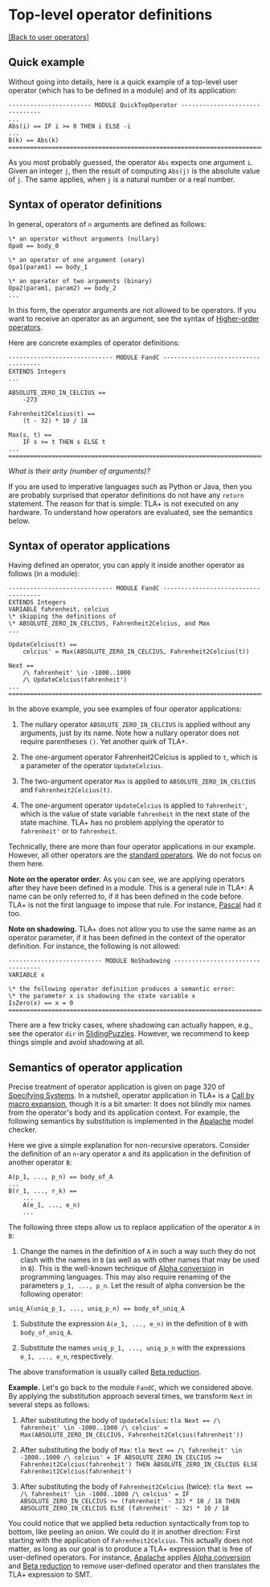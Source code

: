 # Top-level operator definitions

[[Back to user operators]](./user-operators.md)

## Quick example

Without going into details, here is a quick example of a top-level user
operator (which has to be defined in a module) and of its application:

```tla
----------------------- MODULE QuickTopOperator -------------------------------
...
Abs(i) == IF i >= 0 THEN i ELSE -i
...
B(k) == Abs(k)
===============================================================================
```

As you most probably guessed, the operator `Abs` expects one argument `i`.
Given an integer `j`, then the result of computing `Abs(j)` is the absolute
value of `j`. The same applies, when `j` is a natural number or a real number.

## Syntax of operator definitions

In general, operators of `n` arguments are
defined as follows:

```tla
\* an operator without arguments (nullary)
Opa0 == body_0

\* an operator of one argument (unary)
Opa1(param1) == body_1

\* an operator of two arguments (binary)
Opa2(param1, param2) == body_2
...
```

In this form, the operator arguments are not allowed to be operators. If you want
to receive an operator as an argument, see the syntax of [Higher-order operators].

Here are concrete examples of operator definitions:

```tla
----------------------------- MODULE FandC ------------------------------------
EXTENDS Integers
...

ABSOLUTE_ZERO_IN_CELCIUS ==
    -273

Fahrenheit2Celcius(t) ==
    (t - 32) * 10 / 18

Max(s, t) ==
    IF s >= t THEN s ELSE t
...
===============================================================================
```

*What is their arity (number of arguments)?*

If you are used to imperative languages such as Python or Java, then you are
probably surprised that operator definitions do not have any `return`
statement. The reason for that is simple: TLA+ is not executed on any hardware.
To understand how operators are evaluated, see the semantics below.

## Syntax of operator applications

Having defined an operator, you can apply it inside another operator as follows
(in a module):

```tla
----------------------------- MODULE FandC ------------------------------------
EXTENDS Integers
VARIABLE fahrenheit, celcius
\* skipping the definitions of
\* ABSOLUTE_ZERO_IN_CELCIUS, Fahrenheit2Celcius, and Max
...

UpdateCelcius(t) ==
    celcius' = Max(ABSOLUTE_ZERO_IN_CELCIUS, Fahrenheit2Celcius(t))

Next ==
    /\ fahrenheit' \in -1000..1000
    /\ UpdateCelcius(fahrenheit')
...    
===============================================================================
```

In the above example, you see examples of four operator applications:

  1. The nullary operator `ABSOLUTE_ZERO_IN_CELCIUS` is applied without any
  arguments, just by its name. Note how a nullary operator does not require
  parentheses `()`. Yet another quirk of TLA+.

  2. The one-argument operator Fahrenheit2Celcius is applied to `t`,
  which is a parameter of the operator `UpdateCelcius`.

  3. The two-argument operator `Max` is applied to `ABSOLUTE_ZERO_IN_CELCIUS`
  and `Fahrenheit2Celcius(t)`.

  4. The one-argument operator `UpdateCelcius` is applied to `fahrenheit'`,
  which is the value of state variable `fahrenheit` in the next state of the
  state machine. TLA+ has no problem applying the operator to `fahrenheit'` or
  to `fahrenheit`.

Technically, there are more than four operator applications in our example.
However, all other operators are the [standard
operators](./standard-operators.md). We do not focus on them here.

**Note on the operator order.** As you can see, we are applying operators after
they have been defined in a module. This is a general rule in TLA+: A name can
be only referred to, if it has been defined in the code before. TLA+ is not
the first language to impose that rule. For instance, [Pascal] had it too.

**Note on shadowing.** TLA+ does not allow you to use the same name as an
operator parameter, if it has been defined in the context of the operator
definition. For instance, the following is not allowed:

```tla
-------------------------- MODULE NoShadowing ---------------------------------
VARIABLE x

\* the following operator definition produces a semantic error:
\* the parameter x is shadowing the state variable x
IsZero(x) == x = 0
===============================================================================
```

There are a few tricky cases, where shadowing can actually happen, e.g., see
the operator `dir` in [SlidingPuzzles]. However, we recommend to keep things
simple and avoid shadowing at all.


## Semantics of operator application

Precise treatment of operator application is given on page 320 of [Specifying
Systems]. In a nutshell, operator application in TLA+ is a [Call by macro
expansion], though it is a bit smarter: It does not blindly mix names from the
operator's body and its application context. For example, the following
semantics by substitution is implemented in the [Apalache] model checker.

Here we give a simple explanation for non-recursive operators. Consider the
definition of an `n`-ary operator `A` and its application in the definition
of another operator `B`:

```tla
A(p_1, ..., p_n) == body_of_A
...
B(r_1, ..., r_k) ==
    ...
    A(e_1, ..., e_n)
    ...
```

The following three steps allow us to replace application of the operator `A`
in `B`:

  1. Change the names in the definition of `A` in such a way such they do not
  clash with the names in `B` (as well as with other names that may be used in
  `B`). This is the well-known technique of [Alpha conversion] in programming
  languages. This may also require renaming of the parameters `p_1, ..., p_n`.
  Let the result of alpha conversion be the following operator:
  ```tla
  uniq_A(uniq_p_1, ..., uniq_p_n) == body_of_uniq_A
  ```

  1. Substitute the expression `A(e_1, ..., e_n)` in the definition of `B` with
  `body_of_uniq_A`.

  1. Substitute the names `uniq_p_1, ..., uniq_p_n` with the expressions `e_1,
  ..., e_n`, respectively.

The above transformation is usually called [Beta reduction].

**Example.** Let's go back to the module `FandC`, which we considered above. By
applying the substitution approach several times, we transform `Next` in
several steps as follows:

  1. After substituting the body of `UpdateCelsius`:
    ```tla
    Next ==
        /\ fahrenheit' \in -1000..1000
        /\ celcius' = Max(ABSOLUTE_ZERO_IN_CELCIUS, Fahrenheit2Celcius(fahrenheit'))
    ```

  1. After substituting the body of `Max`:
    ```tla
    Next ==
        /\ fahrenheit' \in -1000..1000
        /\ celcius' =
            IF ABSOLUTE_ZERO_IN_CELCIUS >= Fahrenheit2Celcius(fahrenheit')
            THEN ABSOLUTE_ZERO_IN_CELCIUS
            ELSE Fahrenheit2Celcius(fahrenheit')
    ```

  1. After substituting the body of `Fahrenheit2Celcius` (twice):
    ```tla
    Next ==
        /\ fahrenheit' \in -1000..1000
        /\ celcius' =
            IF ABSOLUTE_ZERO_IN_CELCIUS >= (fahrenheit' - 32) * 10 / 18
            THEN ABSOLUTE_ZERO_IN_CELCIUS
            ELSE (fahrenheit' - 32) * 10 / 18
    ```

You could notice that we applied beta reduction syntactically from top to
bottom, like peeling an onion. We could do it in another direction: First
starting with the application of `Fahrenheit2Celcius`. This actually does not
matter, as long as our goal is to produce a TLA+ expression that is free of
user-defined operators. For instance, [Apalache] applies [Alpha conversion] and
[Beta reduction] to remove user-defined operator and then translates the TLA+
expression to SMT.


[Higher-order operators]: ./higher-order-operators.md
[Pascal]: https://en.wikipedia.org/wiki/Pascal_(programming_language)
[SlidingPuzzles]: https://github.com/tlaplus/Examples/blob/master/specifications/SlidingPuzzles/SlidingPuzzles.tla
[Specifying Systems]: http://lamport.azurewebsites.net/tla/book.html?back-link=user-operators.html
[Call by macro expansion]: https://en.wikipedia.org/wiki/Evaluation_strategy#Call_by_macro_expansion
[Alpha conversion]: https://en.wikipedia.org/wiki/Lambda_calculus#%CE%B1-conversion
[Beta reduction]: https://en.wikipedia.org/wiki/Lambda_calculus#%CE%B2-reduction
[Apalache]: https://apalache.informal.systems

